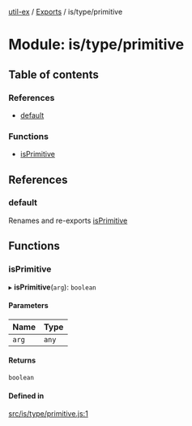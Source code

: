 [util-ex](../README.md) / [Exports](../modules.md) / is/type/primitive

# Module: is/type/primitive

## Table of contents

### References

- [default](is_type_primitive.md#default)

### Functions

- [isPrimitive](is_type_primitive.md#isprimitive)

## References

### default

Renames and re-exports [isPrimitive](is_type_primitive.md#isprimitive)

## Functions

### isPrimitive

▸ **isPrimitive**(`arg`): `boolean`

#### Parameters

| Name | Type |
| :------ | :------ |
| `arg` | `any` |

#### Returns

`boolean`

#### Defined in

[src/is/type/primitive.js:1](https://github.com/snowyu/util-ex.js/blob/bfdf9ef/src/is/type/primitive.js#L1)
